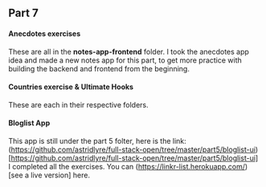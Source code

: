 ## Part 7

#### Anecdotes exercises

These are all in the **notes-app-frontend** folder. I took the anecdotes app idea 
and made a new notes app for this part, to get more practice with building the
backend and frontend from the beginning.

#### Countries exercise & Ultimate Hooks

These are each in their respective folders.

#### Bloglist App

This app is still under the part 5 folter, here is the link: (https://github.com/astridlyre/full-stack-open/tree/master/part5/bloglist-ui)[https://github.com/astridlyre/full-stack-open/tree/master/part5/bloglist-ui] I completed all the exercises. You can (https://linkr-list.herokuapp.com/)[see a live version] here.
